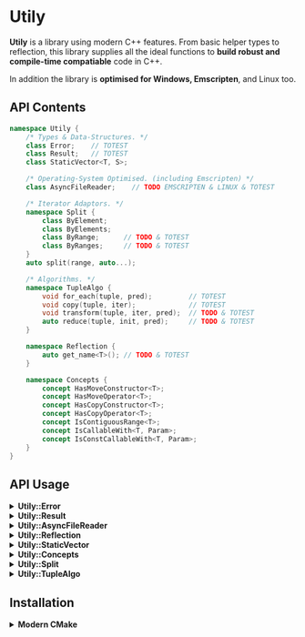 # Utily
**Utily** is a library using modern C++ features. From basic helper types to reflection, this library supplies all the ideal functions to **build robust and compile-time compatiable** code in C++.

In addition the library is **optimised for Windows, Emscripten**, and Linux too.

## API Contents

```c++
namespace Utily {
    /* Types & Data-Structures. */
    class Error;    // TOTEST
    class Result;   // TOTEST
    class StaticVector<T, S>;

    /* Operating-System Optimised. (including Emscripten) */
    class AsyncFileReader;    // TODO EMSCRIPTEN & LINUX & TOTEST

    /* Iterator Adaptors. */
    namespace Split {
        class ByElement;
        class ByElements;
        class ByRange;      // TODO & TOTEST
        class ByRanges;     // TODO & TOTEST
    }
    auto split(range, auto...); 

    /* Algorithms. */
    namespace TupleAlgo {
        void for_each(tuple, pred);         // TOTEST
        void copy(tuple, iter);             // TOTEST
        void transform(tuple, iter, pred);  // TODO & TOTEST
        auto reduce(tuple, init, pred);     // TODO & TOTEST
    }   

    namespace Reflection {
        auto get_name<T>(); // TODO & TOTEST
    }

    namespace Concepts {
        concept HasMoveConstructor<T>;
        concept HasMoveOperator<T>;
        concept HasCopyConstructor<T>;
        concept HasCopyOperator<T>;
        concept IsContiguousRange<T>;
        concept IsCallableWith<T, Param>;
        concept IsConstCallableWith<T, Param>;
    }
}

```

## API Usage

<details><summary><b>Utily::Error</b></summary>

Useful to flag basic errors. Prefer passing a `std::string_view`/`const char*` over a `std::string` as they're cheaper. 

```c++
Utily::Error error{"Bad input"};
std::cout << error.what(); // Bad input
```

---

</details>

<details><summary><b>Utily::Result</b></summary>

Useful return type for when things can fail. Its pretty much a wrapper around [`std::variant`](https://en.cppreference.com/w/cpp/utility/variant) specifying the good and bad types. The goal is to be less hassle than [`std::expected`](https://en.cppreference.com/w/cpp/utility/expected). 

```c++
constexpr Utily::Result<int, Utily::Error> do_thing()
{
    if(is_bad) {
        return Utily::Error{"Not good."};
    } 
    return 1;
}
```
Can pass callables for clean handling.
```c++ 
auto print_value = [](int value) { std::println("Good value {}", value); };
auto print_error = [](Utily::Error error) { std::println("bad value {}", error.what()); };

// Style 1.
if(auto result = do_thing(); result.has_value()) {
    result.on_value(print_value);
} else if(result.has_error()) {
    result.on_error(print_error);
}

// Style 2.
auto result = do_thing()
    .on_value(print_value)
    .on_error(print_error);

// Style 3.
auto result = do_thing()
    .on_either(print_value, print_error);
```

---

</details>

<details><summary><b>Utily::AsyncFileReader</b></summary>

An async file reader. Optimised for each supported system by using API calls. 

```c++
Utily::AsyncFileReader::push(STANFORD_BUNNY_PATH).on_error([](auto& e) { std::cerr << e.what(); });
Utily::AsyncFileReader::push(SMALL_TEXT_PATH).on_error([](auto& e) { std::cerr << e.what(); });

Utily::AsyncFileReader::wait_for_all();

// 3 MB
std::vector<char> bunny = Utily::AsyncFileReader::pop(STANFORD_BUNNY_PATH);
// 38 Bytes
std::vector<char> text  = Utily::AsyncFileReader::pop(SMALL_TEXT_PATH);
```

**Notes:** 
- On windows it is run on the main thread.
    *(Much faster than STL, and sometimes even faster than basic WIN32 as it is uses the Async WIN32 API.)*

---

</details>



<details><summary><b>Utily::Reflection</b></summary>

Basic type reflection using [`std::source_location`](https://en.cppreference.com/w/cpp/utility/source_location) avaliable since C++20.
```c++
struct Foo;

constexpr static auto name = Utily::Relfection::get_name<Foo>();

std::println("Name: {}", name); // Name: Foo
```

---

</details>

<details><summary><b>Utily::StaticVector</b></summary>

A stack based `std::vector` with a fixed capacity. Useful when you want to avoid heap allocations. 
```c++
Utily::StaticVector<int, 10> s_vector{1, 2, 3, 4};
```

---

</details>

<details><summary><b>Utily::Concepts</b></summary>

Just a collection of [concepts](https://en.cppreference.com/w/cpp/concepts) to restrict/narrow types for templated functions ontop of the STL.

---

</details>


<details><summary><b>Utily::Split</b></summary>

Subdividing ranges ('splitting') is so common and there's many slightly different ways we need to do it. Below are the iterator classes for each type of split.

**Utily::Split::ByElement**
```c++
std::string notes = " I use only the  Utily library . ";
// NOTE: std::string_view split-type for char arrays.
for(std::string_view word : Utily::SplitByElement(notes, ' ')) {
    std::cout << word << '-';
}
// I-use-only-the-Utily-library-.-
```

**Utily::Split::ByElements**
```c++
std::vector<int> nums = {1, 2, 3, 4, 5, 6};
// NOTE: std::span split-type for contigious non-char arrays.
for(std::span<const int> num : Utily::SplitByElements(notes, std::to_array({ 2, 4 })) {
    std::print("{}, " num)
}
// [1], [3], [5, 6],
```

### Utily::split

The `Utily::split` function will auto deduce which split iterator class you want to use. 
```c++
auto splitter1 = Utily::split("abcd"sv, 'b');
auto splitter2 = Utily::split("abcd"sv, 'b', 'd', 'c');

// decltype(splitter1) = Utily::SplitByElement<std::string_view>
// decltype(splitter2) = Utily::SplitByElements<std::string_view, 3, char>
```

---

</details>

<details><summary><b>Utily::TupleAlgo</b></summary>

Often we have a `std::tuple` we want to iterate over like an array. Unlike a typical array, each element in a `std::tuple` may have a distinct type, and we aim to handle each type with a tailored approach when we come across it.

**Utily::TupleAlgo::for_each**
```c++
struct Print
{
    auto operator()(int a) {
        std::cout << a << ' ';
    }
    auto operator()(bool a) {
        std::cout << (a) ? "true" : "false"  << ' ';
    }
};

// compiles and outputs: "1 true 2 false "
Utily::TupleAlgo::for_each(std::make_tuple(1, true, 2, false), Print);

// fails to compile: 
// "static assertion failed: Predicate must be callable with all tuple element types"
Utily::TupleAlgo::for_each(std::make_tuple(1, true, 2, "hi"sv), Print);

```

**Utily::TupleAlgo::copy**
```c++
/*
    This gives the compiler a ton of information so 
    the generated asm is typically super efficient.
*/
template<typename T, typename... Args>
constexpr auto to_array(Args&&... args)
{
    auto array = std::array<T, sizeof...(Args)>{};
    Utily::TupleAlgo::copy(std::forward_as_tuple(args...), array.begin());
    return array;
}
```
---

</details>

## Installation

<details><summary><b>Modern CMake</b></summary>
Using Modern cmake features means that we can use CMake as a dependency manager relatively easily.
 
```CMake
FetchContent_Declare(
    Utily
    GIT_REPOSITORY https://github.com/WillisMedwell/Utily.git
    GIT_TAG main
    GIT_SHALLOW TRUE
)

FetchContent_MakeAvailable(Utily)

target_link_libraries(${PROJECT_NAME} PRIVATE Utily::Utily)
```

In the future, I would like to have Utily:: supported by package managers like vcpkg and conan.

---

</details>


